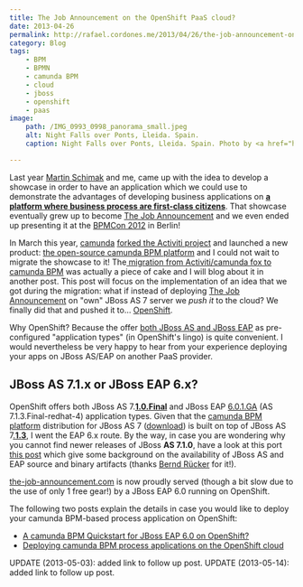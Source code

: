```yaml
---
title: The Job Announcement on the OpenShift PaaS cloud?
date: 2013-04-26
permalink: http://rafael.cordones.me/2013/04/26/the-job-announcement-on-the-openshift-paas-cloud/
category: Blog 
tags: 
    - BPM
    - BPMN
    - camunda BPM
    - cloud
    - jboss 
    - openshift
    - paas
image:
    path: /IMG_0993_0998_panorama_small.jpeg
    alt: Night Falls over Ponts, Lleida. Spain.
    caption: Night Falls over Ponts, Lleida. Spain. Photo by <a href="http://rafael.cordones.me">Rafael Cordones</a>.

---
```


Last year <a href="http://plexiti.com/">Martin Schimak</a> and me, came up with the idea to develop a showcase in order to have an application which we could use to demonstrate the advantages of developing business applications on <a href="http://camunda.org"><strong>a platform where business process are first-class citizens</strong></a>. That showcase eventually grew up to become <a href="https://github.com/plexiti/the-job-announcement">The Job Announcement</a> and we even ended up presenting it at the <a href="http://www.bpmcon.de/impressionen-2012/">BPMCon 2012</a> in Berlin!

In March this year, <a href="http://www.camunda.com/">camunda</a> <a href="http://www.infoq.com/news/2013/03/Camunda-Forks-Activiti">forked the Activiti project</a> and launched a new product: <a href="http://camunda.org/">the open-source camunda BPM platform</a> and I could not wait to migrate the showcase to it! The<a href="http://docs.camunda.org/guides/migration-guide/"> migration from Activiti/camunda fox to camunda BPM</a> was actually a piece of cake and I will blog about it in another post. This post will focus on the implementation of an idea that we got during the migration: what if instead of deploying <a href="https://github.com/plexiti/the-job-announcement">The Job Announcement</a> on "own" JBoss AS 7 server we <em>push it</em> to the cloud? We finally did that and pushed it to… <a href="https://www.openshift.com/">OpenShift</a>.

Why OpenShift? Because the offer <a href="https://www.openshift.com/get-started/jboss">both JBoss AS and JBoss EAP</a> as pre-configured "application types" (in OpenShift's lingo) is quite convenient. I would nevertheless be very happy to hear from your experience deploying your apps on JBoss AS/EAP on another PaaS provider.

## JBoss AS 7.1.x or JBoss EAP 6.x?

OpenShift offers both JBoss AS 7.<strong><span style="text-decoration: underline;">1.0.Final</span></strong> and JBoss EAP <a href="http://6.0.1.ga/">6.0.1.GA</a> (AS 7.1.3.Final-redhat-4) application types. Given that the <a href="http://camunda.org/">camunda BPM platform</a> distribution for JBoss AS 7 (<a href="http://camunda.org/download/">download</a>) is built on top of JBoss AS 7<span style="text-decoration: underline;">.<b>1.3</b></span>, I went the EAP 6.x route. By the way, in case you are wondering why you cannot find newer releases of JBoss <strong>AS 7.1.0</strong>, have a look at this port <a href="https://community.jboss.org/blogs/mark.little/2013/03/07/eap-binaries-available-for-all-developers">this post</a> which give some background on the availability of JBoss AS and EAP source and binary artifacts (thanks <a href="http://camunda.org/community/team.html">Bernd Rücker</a> for it!).

<a href="http://the-job-announcement.com/">the-job-announcement.com</a> is now proudly served (though a bit slow due to the use of only 1 free gear!) by a JBoss EAP 6.0 running on OpenShift.

The following two posts explain the details in case you would like to deploy your camunda BPM-based process application on OpenShift:
* <a href="/blog/a-camunda-bpm-quickstart-for-jboss-eap-6-0-on-openshift/">A camunda BPM Quickstart for JBoss EAP 6.0 on OpenShift?</a>
* <a href="http://rafael.cordones.me/2013/05/14/deploying-camunda-bpm-process-applications-on-the-openshift-cloud/">Deploying camunda BPM process applications on the OpenShift cloud</a>


<alert type="info">
  UPDATE (2013-05-03): added link to follow up post.
</alert>
<alert type="info">
    UPDATE (2013-05-14): added link to follow up post.
</alert>
